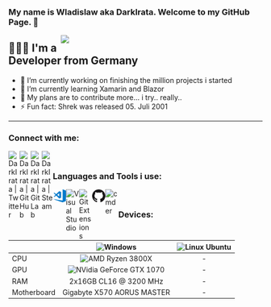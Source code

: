 ### My name is Wladislaw aka DarkIrata. Welcome to my GitHub Page. 👋

[<img align="right" width="400" src="https://github-readme-stats.codestackr.vercel.app/api?username=DarkIrata&show_icons=true&hide_border=true"/>](https://github.com/DarkIrata/)

## 👨🏻‍💻 I'm a Developer from Germany

- 🔭 I’m currently working on finishing the million projects i started
- 🌱 I’m currently learning Xamarin and Blazor
- 📝 My plans are to contribute more... i try.. really..
- ⚡ Fun fact: Shrek was released 05. Juli 2001

---

### Connect with me:

[<img align="left" alt="DarkIrata | Twitter" width="22px" src="https://cdn.jsdelivr.net/npm/simple-icons@v3/icons/twitter.svg" />][twitter]
[<img align="left" alt="DarkIrata | GitHub" width="22px" src="https://cdn.jsdelivr.net/npm/simple-icons@v3/icons/github.svg" />][github]
[<img align="left" alt="DarkIrata | GitLab" width="22px" src="https://cdn.jsdelivr.net/npm/simple-icons@v3/icons/gitlab.svg" />][gitlab]
[<img align="left" alt="DarkIrata | Steam" width="22px" src="https://cdn.jsdelivr.net/npm/simple-icons@v3/icons/steam.svg" />][steam]

<br />

### Languages and Tools i use:

[<img align="left" alt="Visual Studio Code" width="26px" src="https://raw.githubusercontent.com/github/explore/80688e429a7d4ef2fca1e82350fe8e3517d3494d/topics/visual-studio-code/visual-studio-code.png" />][visualstudio]
[<img align="left" alt="Visual Studio" width="26px" src="https://cdn.jsdelivr.net/npm/simple-icons@3.12.1/icons/visualstudio.svg" />][visualstudio]
[<img align="left" alt="GitExtensions" width="26px" src="https://camo.githubusercontent.com/b84cf97f7183a8c566d21358965af6ad2a01cf6f/68747470733a2f2f63646e2e7261776769742e636f6d2f676974657874656e73696f6e732f676974657874656e73696f6e732f6d61737465722f4c6f676f2f6769742d657874656e73696f6e732d6c6f676f2e737667" />][gitextensions]
[<img align="left" alt="GitHub" width="26px" src="https://raw.githubusercontent.com/github/explore/78df643247d429f6cc873026c0622819ad797942/topics/github/github.png" />][github]
[<img align="left" alt="cmder" width="26px" src="https://raw.githubusercontent.com/cmderdev/cmder/master/icons/cmder.ico" />][cmder]

<br />

### Devices:

|   | <img alt="Windows" width="32px" src="https://cdn.jsdelivr.net/npm/simple-icons@v3/icons/windows.svg" /> | <img alt="Linux Ubuntu" width="32px" src="https://cdn.jsdelivr.net/npm/simple-icons@v3/icons/ubuntu.svg" /> |
| :---- | :----: | :----: |
| CPU | <img alt="AMD" width="16px" src="https://cdn.jsdelivr.net/npm/simple-icons@v3/icons/amd.svg" /> Ryzen 3800X | - |
| GPU | <img alt="NVidia" width="16px" src="https://cdn.jsdelivr.net/npm/simple-icons@v3/icons/nvidia.svg" /> GeForce GTX 1070 | - |
| RAM | 2x16GB CL16 @ 3200 MHz | - |
| Motherboard | Gigabyte X570 AORUS MASTER | - |


[twitter]: https://twitter.com/DarkIrata
[github]: https://github.com/DarkIrata
[gitlab]: https://gitlab.com/DarkIrata
[visualstudio]: https://visualstudio.microsoft.com/de/
[cmder]: https://cmder.net/
[gitextensions]: http://gitextensions.github.io/
[steam]: https://steamcommunity.com/id/DarkIrata/

